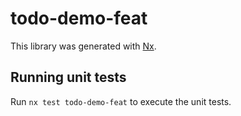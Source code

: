 # todo-demo-feat

This library was generated with [Nx](https://nx.dev).

## Running unit tests

Run `nx test todo-demo-feat` to execute the unit tests.
